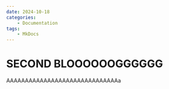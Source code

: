 ```yaml
---
date: 2024-10-18
categories:
    - Documentation
tags:
    - MkDocs
---
```


# **SECOND BLOOOOOOGGGGGG**
AAAAAAAAAAAAAAAAAAAAAAAAAAAAAAa